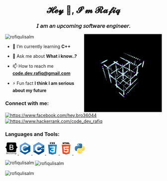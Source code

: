 
<h1 align="center">𝓗𝓮𝔂 👋, 𝓘'𝓶 𝓡𝓪𝓯𝓲𝓺</h1>
<h3 align="center">𝘐 𝘢𝘮 𝘢𝘯 𝘶𝘱𝘤𝘰𝘮𝘪𝘯𝘨 𝘴𝘰𝘧𝘵𝘸𝘢𝘳𝘦 𝘦𝘯𝘨𝘪𝘯𝘦𝘦𝘳.</h3>

<img class="gift" align="right" art="fv_png" width="250" src="https://github.com/RofiqulIsalm/RofiqulIsalm/blob/main/25fb2b01e6099c3d1a1c1d136aa9a3a3.gif">

<p align="left"> <img src="https://komarev.com/ghpvc/?username=rofiqulisalm&label=Profile%20views&color=0e75b6&style=flat" alt="rofiqulisalm" /> </p>

- 🌱 I’m currently learning **C++**

- 💬 Ask me about **What i know..?**

- 📫 How to reach me **code.dev.rafiq@gmail.com**

- ⚡ Fun fact **I think I am serious about my future**

<h3 align="left">Connect with me:</h3>
<p align="left">
<a href="https://fb.com/https://www.facebook.com/hey.bro36044" target="blank"><img align="center" src="https://raw.githubusercontent.com/rahuldkjain/github-profile-readme-generator/master/src/images/icons/Social/facebook.svg" alt="https://www.facebook.com/hey.bro36044" height="30" width="40" /></a>
<a href="https://www.hackerrank.com/https://www.hackerrank.com/code_dev_rafiq" target="blank"><img align="center" src="https://raw.githubusercontent.com/rahuldkjain/github-profile-readme-generator/master/src/images/icons/Social/hackerrank.svg" alt="https://www.hackerrank.com/code_dev_rafiq" height="30" width="40" /></a>
</p>

<h3 align="left">Languages and Tools:</h3>
<p align="left"> <a href="https://getbootstrap.com" target="_blank" rel="noreferrer"> <img src="https://raw.githubusercontent.com/devicons/devicon/master/icons/bootstrap/bootstrap-plain-wordmark.svg" alt="bootstrap" width="40" height="40"/> </a> <a href="https://www.cprogramming.com/" target="_blank" rel="noreferrer"> <img src="https://raw.githubusercontent.com/devicons/devicon/master/icons/c/c-original.svg" alt="c" width="40" height="40"/> </a> <a href="https://www.w3schools.com/cpp/" target="_blank" rel="noreferrer"> <img src="https://raw.githubusercontent.com/devicons/devicon/master/icons/cplusplus/cplusplus-original.svg" alt="cplusplus" width="40" height="40"/> </a> <a href="https://www.w3schools.com/css/" target="_blank" rel="noreferrer"> <img src="https://raw.githubusercontent.com/devicons/devicon/master/icons/css3/css3-original-wordmark.svg" alt="css3" width="40" height="40"/> </a> <a href="https://www.w3.org/html/" target="_blank" rel="noreferrer"> <img src="https://raw.githubusercontent.com/devicons/devicon/master/icons/html5/html5-original-wordmark.svg" alt="html5" width="40" height="40"/> </a> <a href="https://www.python.org" target="_blank" rel="noreferrer"> <img src="https://raw.githubusercontent.com/devicons/devicon/master/icons/python/python-original.svg" alt="python" width="40" height="40"/> </a> </p>

<!-- [![Top Langs](https://github-readme-stats.vercel.app/api/top-langs/?username=rofiqulislam&theme=vision-friendly-dark&langs_count=8)](https://github.com/rofiqulislam/github-readme-stats)
![Rofiq Islam GitHub stats](https://github-readme-stats.vercel.app/api?username=rofiqulislam&&show_icons=true&theme=vision-friendly-dark) -->
<p><img align="left" src="https://github-readme-stats.vercel.app/api/top-langs?username=rofiqulisalm&show_icons=true&locale=en&layout=compact" alt="rofiqulisalm" /></p>
<p>&nbsp;<img align="center" src="https://github-readme-stats.vercel.app/api?username=rofiqulisalm&show_icons=true&locale=en" alt="rofiqulisalm" /></p>

<p><img align="center" src="https://github-readme-streak-stats.herokuapp.com/?user=rofiqulisalm&theme=dark" alt="rofiqulisalm" /></p>

